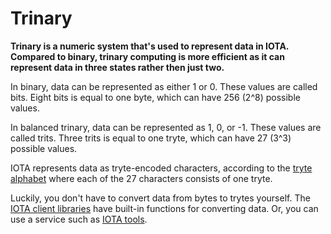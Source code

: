 # Trinary

**Trinary is a numeric system that's used to represent data in IOTA. Compared to binary, trinary computing is more efficient as it can represent data in three states rather then just two.**

In binary, data can be represented as either 1 or 0. These values are called bits. Eight bits is equal to one byte, which can have 256 (2^8) possible values.

In balanced trinary, data can be represented as 1, 0, or -1. These values are called trits. Three trits is equal to one tryte, which can have 27 (3^3) possible values.

IOTA represents data as tryte-encoded characters, according to the [tryte alphabet](../references/tryte-alphabet.md) where each of the 27 characters consists of one tryte.

Luckily, you don't have to convert data from bytes to trytes yourself. The [IOTA client libraries](root://client-libraries/0.1/introduction/overview.md) have built-in functions for converting data. Or, you can use a service such as [IOTA tools](https://laurencetennant.com/iota-tools/index.html).

